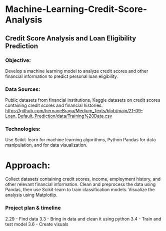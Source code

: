 # Machine-Learning-Credit-Score-Analysis

## Credit Score Analysis and Loan Eligibility Prediction

### Objective: 
Develop a machine learning model to analyze credit scores and other financial information to predict personal loan eligibility.

### Data Sources: 
Public datasets from financial institutions, Kaggle datasets on credit scores containing credit scores and financial histories.
https://github.com/hernaneBraga/Medium_Texts/blob/main/21-09-Loan_Default_Prediction/data/Training%20Data.csv

### Technologies: 
Use Scikit-learn for machine learning algorithms, Python Pandas for data manipulation, and for data visualization.

# Approach: 
Collect datasets containing credit scores, income, employment history, and other relevant financial information. Clean and preprocess the data using Pandas, then use Scikit-learn to train classification models. Visualize the analysis using Matplotlip.

### Project plan & timeline
2.29 - Find data
3.3 - Bring in data and clean it using python
3.4 - Train and test model
3.6 -  Create visuals 
